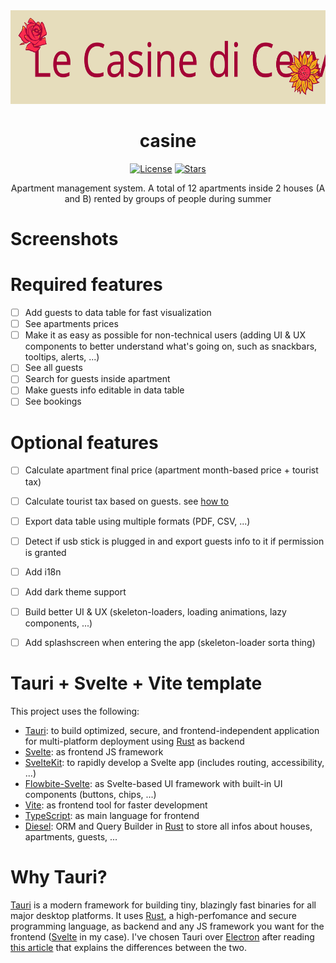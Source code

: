 <div align="center">
  <img src="https://github.com/seve-andre/casine/blob/main/public/casine.svg" alt="Le Casine di Cervia logo" height="150" />
  
  # casine
  [![License](https://img.shields.io/github/license/seve-andre/casine)](https://github.com/seve-andre/casine/blob/master/LICENSE)
  [![Stars](https://img.shields.io/github/stars/seve-andre/casine?style=flat&logo=github&label=stars)](https://github.com/seve-andre/casine/stargazers)
  
  Apartment management system. A total of 12 apartments inside 2 houses (A and B) rented by groups of people during summer
</div>

<!-- Remove heading and replace it with screenshots of the app -->
# Screenshots

# Required features
- [ ] Add guests to data table for fast visualization
- [ ] See apartments prices
- [ ] Make it as easy as possible for non-technical users (adding UI & UX components to better understand what's going on, such as snackbars, tooltips, alerts, ...)
- [ ] See all guests
- [ ] Search for guests inside apartment
- [ ] Make guests info editable in data table
- [ ] See bookings

# Optional features
- [ ] Calculate apartment final price (apartment month-based price + tourist tax)
- [ ] Calculate tourist tax based on guests. see [how to](https://www.ovest.com/it/la-tassa-di-soggiorno-in-italia/)
- [ ] Export data table using multiple formats (PDF, CSV, ...)
- [ ] Detect if usb stick is plugged in and export guests info to it if permission is granted
- [ ] Add i18n
- [ ] Add dark theme support
- [ ] Build better UI & UX (skeleton-loaders, loading animations, lazy components, ...)
- [ ] Add splashscreen when entering the app (skeleton-loader sorta thing)



# Tauri + Svelte + Vite template
This project uses the following:
- [Tauri]: to build optimized, secure, and frontend-independent application for multi-platform deployment using [Rust] as backend
- [Svelte]: as frontend JS framework
- [SvelteKit]: to rapidly develop a Svelte app (includes routing, accessibility, ...)
- [Flowbite-Svelte]: as Svelte-based UI framework with built-in UI components (buttons, chips, ...)
- [Vite]: as frontend tool for faster development
- [TypeScript]: as main language for frontend
- [Diesel]: ORM and Query Builder in [Rust] to store all infos about houses, apartments, guests, ...

# Why Tauri?
[Tauri] is a modern framework for building tiny, blazingly fast binaries for all major desktop platforms. It uses [Rust], a high-perfomance and secure programming language, as backend and any JS framework you want for the frontend ([Svelte] in my case). I've chosen Tauri over [Electron] after reading [this article](https://betterprogramming.pub/will-tauri-be-an-electron-killer-38fd6478004) that explains the differences between the two.

<!-- Links used -->
[Tauri]: https://tauri.app/
[Rust]: https://www.rust-lang.org
[Svelte]: https://svelte.dev/
[SvelteKit]: https://kit.svelte.dev/
[Flowbite-Svelte]: https://flowbite-svelte.com/
[Vite]: https://vitejs.dev/
[TypeScript]: https://www.typescriptlang.org/
[Diesel]: https://diesel.rs/
[Electron]: https://www.electronjs.org/
